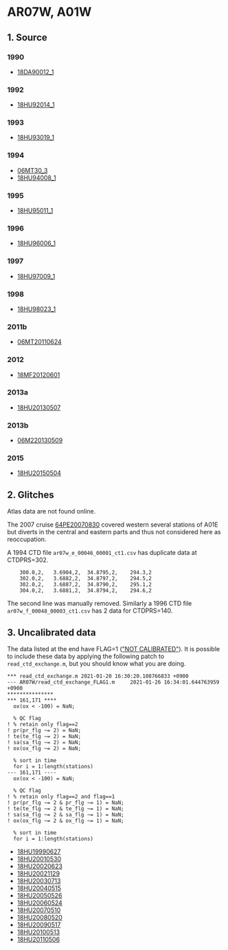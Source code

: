 # AR07W, A01W
## 1. Source
### 1990
+ [18DA90012_1](https://cchdo.ucsd.edu/cruise/18DA90012_1)

### 1992
+ [18HU92014_1](https://cchdo.ucsd.edu/cruise/18HU92014_1)

### 1993
+ [18HU93019_1](https://cchdo.ucsd.edu/cruise/18HU93019_1)

### 1994
+ [06MT30_3](https://cchdo.ucsd.edu/cruise/06MT30_3)
+ [18HU94008_1](https://cchdo.ucsd.edu/cruise/18HU94008_1)

### 1995
+ [18HU95011_1](https://cchdo.ucsd.edu/cruise/18HU95011_1)

### 1996
+ [18HU96006_1](https://cchdo.ucsd.edu/cruise/18HU96006_1)

### 1997
+ [18HU97009_1](https://cchdo.ucsd.edu/cruise/18HU97009_1)

### 1998
+ [18HU98023_1](https://cchdo.ucsd.edu/cruise/18HU98023_1)

### 2011b
+ [06MT20110624](https://cchdo.ucsd.edu/cruise/06MT20110624)

### 2012
+ [18MF20120601](https://cchdo.ucsd.edu/cruise/18MF20120601)

### 2013a
+ [18HU20130507](https://cchdo.ucsd.edu/cruise/18HU20130507)

### 2013b
+ [06M220130509](https://cchdo.ucsd.edu/cruise/06M220130509)

### 2015
+ [18HU20150504](https://cchdo.ucsd.edu/cruise/18HU20150504)


## 2. Glitches

Atlas data are not found online.

The 2007 cruise [64PE20070830](https://cchdo.ucsd.edu/cruise/64PE20070830)
covered western several stations of A01E but diverts in the central and eastern
parts and thus not considered here as reoccupation.

A 1994 CTD file `ar07w_e_00046_00001_ct1.csv` has duplicate data at CTDPRS=302.
```
    300.0,2,   3.6904,2,  34.8795,2,    294.3,2
    302.0,2,   3.6882,2,  34.8797,2,    294.5,2
    302.0,2,   3.6887,2,  34.8790,2,    295.1,2
    304.0,2,   3.6881,2,  34.8794,2,    294.6,2
```
The second line was manually removed. Similarly a 1996 CTD file `ar07w_f_00048_00003_ct1.csv`
has 2 data for CTDPRS=140.

## 3. Uncalibrated data

The data listed at the end have FLAG=1 (["NOT CALIBRATED"](https://exchange-format.readthedocs.io/en/v1.0.1/quality.html)). It is possible to include these data by applying the following patch to `read_ctd_exchange.m`,
but you should know what you are doing.

~~~
*** read_ctd_exchange.m 2021-01-20 16:30:20.108766833 +0900
--- AR07W/read_ctd_exchange_FLAG1.m     2021-01-26 16:34:01.644763959 +0900
***************
*** 161,171 ****
  ox(ox < -100) = NaN;

  % QC flag
! % retain only flag==2
! pr(pr_flg ~= 2) = NaN;
! te(te_flg ~= 2) = NaN;
! sa(sa_flg ~= 2) = NaN;
! ox(ox_flg ~= 2) = NaN;

  % sort in time
  for i = 1:length(stations)
--- 161,171 ----
  ox(ox < -100) = NaN;

  % QC flag
! % retain only flag==2 and flag==1
! pr(pr_flg ~= 2 & pr_flg ~= 1) = NaN;
! te(te_flg ~= 2 & te_flg ~= 1) = NaN;
! sa(sa_flg ~= 2 & sa_flg ~= 1) = NaN;
! ox(ox_flg ~= 2 & ox_flg ~= 1) = NaN;

  % sort in time
  for i = 1:length(stations)
~~~
+ [18HU19990627](https://cchdo.ucsd.edu/cruise/18HU19990627)
+ [18HU20010530](https://cchdo.ucsd.edu/cruise/18HU20010530)
+ [18HU20020623](https://cchdo.ucsd.edu/cruise/18HU20020623)
+ [18HU20021129](https://cchdo.ucsd.edu/cruise/18HU20021129)
+ [18HU20030713](https://cchdo.ucsd.edu/cruise/18HU20030713)
+ [18HU20040515](https://cchdo.ucsd.edu/cruise/18HU20040515)
+ [18HU20050526](https://cchdo.ucsd.edu/cruise/18HU20050526)
+ [18HU20060524](https://cchdo.ucsd.edu/cruise/18HU20060524)
+ [18HU20070510](https://cchdo.ucsd.edu/cruise/18HU20070510)
+ [18HU20080520](https://cchdo.ucsd.edu/cruise/18HU20080520)
+ [18HU20090517](https://cchdo.ucsd.edu/cruise/18HU20090517)
+ [18HU20100513](https://cchdo.ucsd.edu/cruise/18HU20100513)
+ [18HU20110506](https://cchdo.ucsd.edu/cruise/18HU2011a0506)
